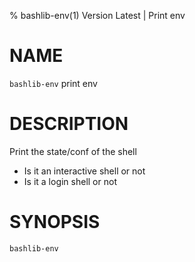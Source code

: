 % bashlib-env(1) Version Latest | Print env
# NAME

`bashlib-env` print env

# DESCRIPTION

Print the state/conf of the shell
* Is it an interactive shell or not
* Is it a login shell or not


# SYNOPSIS

```bash
bashlib-env
```

